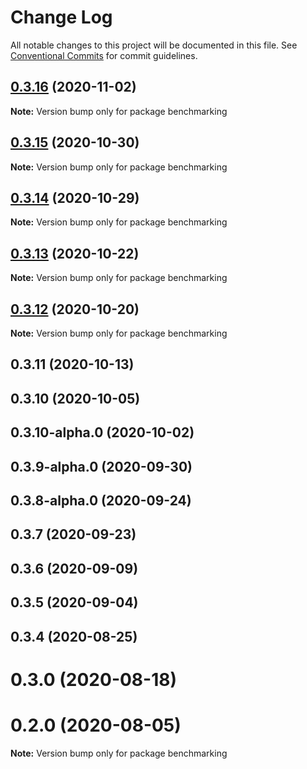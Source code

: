 # Change Log

All notable changes to this project will be documented in this file.
See [Conventional Commits](https://conventionalcommits.org) for commit guidelines.

## [0.3.16](https://github.com/statechannels/statechannels/compare/benchmarking@0.3.15...benchmarking@0.3.16) (2020-11-02)

**Note:** Version bump only for package benchmarking





## [0.3.15](https://github.com/statechannels/statechannels/compare/benchmarking@0.3.13...benchmarking@0.3.15) (2020-10-30)

**Note:** Version bump only for package benchmarking





## [0.3.14](https://github.com/statechannels/statechannels/compare/benchmarking@0.3.13...benchmarking@0.3.14) (2020-10-29)

**Note:** Version bump only for package benchmarking





## [0.3.13](https://github.com/statechannels/statechannels/compare/benchmarking@0.3.12...benchmarking@0.3.13) (2020-10-22)

**Note:** Version bump only for package benchmarking





## [0.3.12](https://github.com/statechannels/statechannels/compare/benchmarking@0.3.11...benchmarking@0.3.12) (2020-10-20)

**Note:** Version bump only for package benchmarking





## 0.3.11 (2020-10-13)



## 0.3.10 (2020-10-05)



## 0.3.10-alpha.0 (2020-10-02)



## 0.3.9-alpha.0 (2020-09-30)



## 0.3.8-alpha.0 (2020-09-24)



## 0.3.7 (2020-09-23)



## 0.3.6 (2020-09-09)



## 0.3.5 (2020-09-04)



## 0.3.4 (2020-08-25)



# 0.3.0 (2020-08-18)



# 0.2.0 (2020-08-05)

**Note:** Version bump only for package benchmarking
